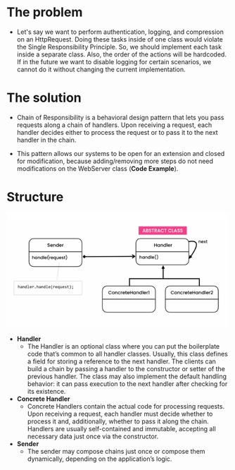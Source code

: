 # The problem

- Let's say we want to perform authentication, logging, and compression on an HttpRequest. Doing these tasks inside of one class would violate the Single Responsibility Principle. So, we should implement each task inside a separate class. Also, the order of the actions will be hardcoded. If in the future we want to disable logging for certain scenarios, we cannot do it without changing the current implementation.

# The solution

- Chain of Responsibility is a behavioral design pattern that lets you pass requests along a chain of handlers. Upon receiving a request, each handler decides either to process the request or to pass it to the next handler in the chain.

- This pattern allows our systems to be open for an extension and closed for modification, because adding/removing more steps do not need modifications on the WebServer class (**Code Example**).

# Structure
![](diagram.png)

- **Handler**
    - The Handler is an optional class where you can put the boilerplate code that’s common to all handler classes. Usually, this class defines a field for storing a reference to the next handler. The clients can build a chain by passing a handler to the constructor or setter of the previous handler. The class may also implement the default handling behavior: it can pass execution to the next handler after checking for its existence. 
- **Concrete Handler**
    -  Concrete Handlers contain the actual code for processing requests. Upon receiving a request, each handler must decide whether to process it and, additionally, whether to pass it along the chain. Handlers are usually self-contained and immutable, accepting all necessary data just once via the constructor.
- **Sender**
    - The sender may compose chains just once or compose them dynamically, depending on the application’s logic. 
